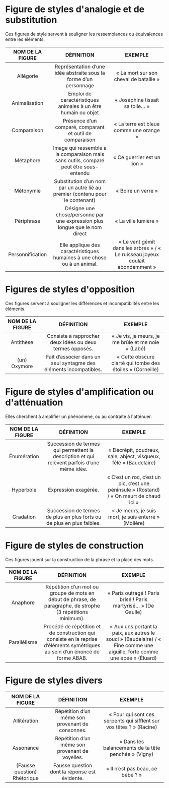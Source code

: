 # Figure de styles d'analogie et de substitution
Ces figures de style servent à souligner les ressemblances ou équivalences entre les éléments. 

| NOM DE LA FIGURE |                                      DÉFINITION                                       |                                    EXEMPLE                                     |
| :--------------: | :-----------------------------------------------------------------------------------: | :----------------------------------------------------------------------------: |
|    Allégorie     |           Représentation d’une idée abstraite sous la forme d’un personnage           |                     « La mort sur son cheval de bataille »                     |
|  Animalisation   |             Emploi de caractéristiques animales à un être humain ou objet             |                        « Joséphine tissait sa toile… »                         |
|   Comparaison    |               Présence d’un comparé, comparant et outil de comparaison                |                    « La terre est bleue comme une orange »                     |
|    Métaphore     | Image qui ressemble à la comparaison mais sans outils, comparé peut être sous-entendu |                          « Ce guerrier est un lion »                           |
|    Métonymie     |     Substitution d’un nom par un autre lié au premier (contenu pour le contenant)     |                               « Boire un verre »                               |
|    Périphrase    |      Désigne une chose/personne par une expression plus longue que le nom direct      |                              « La ville lumière »                              |
| Personnification |        Elle applique des caractéristiques humaines à une chose ou à un animal.        | « Le vent gémit dans les arbres » / « Le ruisseau joyeux coulait abondamment » |


# Figures de styles d'opposition
Ces figures servent à souligner les différences et incompatiblités entre les éléments. 

| NOM DE LA FIGURE |                            DÉFINITION                             |                          EXEMPLE                           |
| :--------------: | :---------------------------------------------------------------: | :--------------------------------------------------------: |
|    Antithèse     |     Consiste à rapprocher deux idées ou deux termes opposés.      |    « Je vis, je meurs, je me brûle et me noie » (Labé)     |
|   (un) Oxymore   | Fait d’associer dans un seul syntagme des éléments incompatibles. | « Cette obscure clarté qui tombe des étoiles » (Corneille) |

# Figure de styles d'amplification ou d'atténuation
Elles cherchent à amplifier un phénomene, ou au contraite à l'atténuer. 

| NOM DE LA FIGURE |                                         DÉFINITION                                          |                                          EXEMPLE                                          |
| :--------------: | :-----------------------------------------------------------------------------------------: | :---------------------------------------------------------------------------------------: |
|   Énumération    | Succession de termes qui permettent la description et qui relèvent parfois d’une même idée. |             « Décrépît, poudreux, sale, abject, visqueux, fêlé » (Baudelaire)             |
|    Hyperbole     |                                    Expression exagérée.                                     | « C’est un roc, c’est un pic, c’est une péninsule » (Rostand) / « On meurt de chaud ici » |
|    Gradation     |           Succession de termes de plus en plus forts ou de plus en plus faibles.            |                   « Je meurs, je suis mort, je suis enterré » (Molière)                   |

# Figure de styles de construction
Ces figures jouent sur la construction de la phrase et la place des mots. 

| NOM DE LA FIGURE |                                                          DÉFINITION                                                           |                                                          EXEMPLE                                                           |
| :--------------: | :---------------------------------------------------------------------------------------------------------------------------: | :------------------------------------------------------------------------------------------------------------------------: |
|     Anaphore     |         Répétition d’un mot ou groupe de mots en début de phrase, de paragraphe, de strophe (3 répétitions minimum).          |                               « Paris outragé ! Paris brisé ! Paris martyrisé… » (De Gaulle)                               |
|   Parallélisme   | Procédé de répétition et de construction qui consiste en la reprise d’éléments symétriques au sein d’un énoncé de forme ABAB. | « Aux uns portant la paix, aux autres le souci » (Baudelaire) / « Fine comme une aiguille, forte comme une épée » (Éluard) |

# Figure de styles divers
|       NOM DE LA FIGURE       |                    DÉFINITION                    |                               EXEMPLE                                |
| :--------------------------: | :----------------------------------------------: | :------------------------------------------------------------------: |
|         Allitération         | Répétition d’un même son provenant de consonnes. | « Pour qui sont ces serpents qui sifflent sur vos têtes ? » (Racine) |
|          Assonance           | Répétition d’un même son provenant de voyelles.  |         « Dans les balancements de ta tête penchée » (Vigny)         |
| (Fausse question) Rhétorique |  Fausse question dont la réponse est évidente.   |                   « Il n’est pas beau, ce bébé ? »                   |



